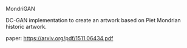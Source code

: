 MondriGAN

DC-GAN implementation to create an artwork based on Piet Mondrian historic artwork.

paper: https://arxiv.org/pdf/1511.06434.pdf
